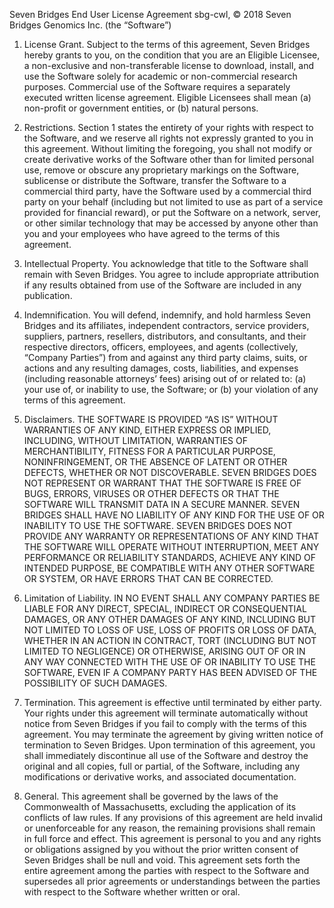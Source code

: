 Seven Bridges End User License Agreement
sbg-cwl, © 2018 Seven Bridges Genomics Inc. (the “Software”)

1. License Grant. Subject to the terms of this agreement, Seven Bridges hereby grants to you, on the condition that you are an Eligible Licensee, a non-exclusive and non-transferable license to download, install, and use the Software solely for academic or non-commercial research purposes. Commercial use of the Software requires a separately executed written license agreement. Eligible Licensees shall mean (a) non-profit or government entities, or (b) natural persons.

2. Restrictions. Section 1 states the entirety of your rights with respect to the Software, and we reserve all rights not expressly granted to you in this agreement.  Without limiting the foregoing, you shall not modify or create derivative works of the Software other than for limited personal use, remove or obscure any proprietary markings on the Software, sublicense or distribute the Software, transfer the Software to a commercial third party, have the Software used by a commercial third party on your behalf (including but not limited to use as part of a service provided for financial reward), or put the Software on a network, server, or other similar technology that may be accessed by anyone other than you and your employees who have agreed to the terms of this agreement.

3. Intellectual Property.  You acknowledge that title to the Software shall remain with Seven Bridges.  You agree to include appropriate attribution if any results obtained from use of the Software are included in any publication.

4. Indemnification.  You will defend, indemnify, and hold harmless Seven Bridges and its affiliates, independent contractors, service providers, suppliers, partners, resellers, distributors, and consultants, and their respective directors, officers, employees, and agents (collectively, “Company Parties”) from and against any third party claims, suits, or actions and any resulting damages, costs, liabilities, and expenses (including reasonable attorneys’ fees) arising out of or related to: (a) your use of, or inability to use, the Software; or (b) your violation of any terms of this agreement.

5. Disclaimers.  THE SOFTWARE IS PROVIDED “AS IS” WITHOUT WARRANTIES OF ANY KIND, EITHER EXPRESS OR IMPLIED, INCLUDING, WITHOUT LIMITATION, WARRANTIES OF MERCHANTIBILITY, FITNESS FOR A PARTICULAR PURPOSE, NONINFRINGEMENT, OR THE ABSENCE OF LATENT OR OTHER DEFECTS, WHETHER OR NOT DISCOVERABLE.  SEVEN BRIDGES DOES NOT REPRESENT OR WARRANT THAT THE SOFTWARE IS FREE OF BUGS, ERRORS, VIRUSES OR OTHER DEFECTS OR THAT THE SOFTWARE WILL TRANSMIT DATA IN A SECURE MANNER. SEVEN BRIDGES SHALL HAVE NO LIABILITY OF ANY KIND FOR THE USE OF OR INABILITY TO USE THE SOFTWARE.  SEVEN BRIDGES DOES NOT PROVIDE ANY WARRANTY OR REPRESENTATIONS OF ANY KIND THAT THE SOFTWARE WILL OPERATE WITHOUT INTERRUPTION, MEET ANY PERFORMANCE OR RELIABILITY STANDARDS, ACHIEVE ANY KIND OF INTENDED PURPOSE, BE COMPATIBLE WITH ANY OTHER SOFTWARE OR SYSTEM, OR HAVE ERRORS THAT CAN BE CORRECTED.

6. Limitation of Liability.  IN NO EVENT SHALL ANY COMPANY PARTIES BE LIABLE FOR ANY DIRECT, SPECIAL, INDIRECT OR CONSEQUENTIAL DAMAGES, OR ANY OTHER DAMAGES OF ANY KIND, INCLUDING BUT NOT LIMITED TO LOSS OF USE, LOSS OF PROFITS OR LOSS OF DATA, WHETHER IN AN ACTION IN CONTRACT, TORT (INCLUDING BUT NOT LIMITED TO NEGLIGENCE) OR OTHERWISE, ARISING OUT OF OR IN ANY WAY CONNECTED WITH THE USE OF OR INABILITY TO USE THE SOFTWARE, EVEN IF A COMPANY PARTY HAS BEEN ADVISED OF THE POSSIBILITY OF SUCH DAMAGES.

7. Termination. This agreement is effective until terminated by either party.  Your rights under this agreement will terminate automatically without notice from Seven Bridges if you fail to comply with the terms of this agreement.  You may terminate the agreement by giving written notice of termination to Seven Bridges.  Upon termination of this agreement, you shall immediately discontinue all use of the Software and destroy the original and all copies, full or partial, of the Software, including any modifications or derivative works, and associated documentation.

8. General.  This agreement shall be governed by the laws of the Commonwealth of Massachusetts, excluding the application of its conflicts of law rules.  If any provisions of this agreement are held invalid or unenforceable for any reason, the remaining provisions shall remain in full force and effect.  This agreement is personal to you and any rights or obligations assigned by you without the prior written consent of Seven Bridges shall be null and void.  This agreement sets forth the entire agreement among the parties with respect to the Software and supersedes all prior agreements or understandings between the parties with respect to the Software whether written or oral.
